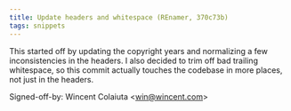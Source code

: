 ```yaml
---
title: Update headers and whitespace (REnamer, 370c73b)
tags: snippets
---
```


This started off by updating the copyright years and normalizing a few inconsistencies in the headers. I also decided to trim off bad trailing whitespace, so this commit actually touches the codebase in more places, not just in the headers.

Signed-off-by: Wincent Colaiuta &lt;win@wincent.com&gt;
